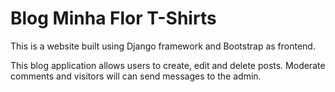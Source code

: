 # Blog Minha Flor T-Shirts
This is a website built using Django framework and Bootstrap as frontend.

This blog application allows users to create, edit and delete posts. Moderate comments and visitors will can send messages to the admin.
